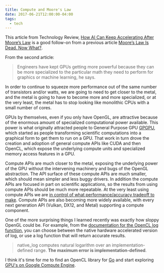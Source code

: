 ```yaml
---
title: Compute and Moore's Law
date: 2017-06-21T12:00:00-04:00
tags:
  - tech
---
```


This article from Technology Review,
[How AI Can Keep Accelerating After Moore’s Law](https://www.technologyreview.com/s/607917/how-ai-can-keep-accelerating-after-moores-law/)
is a good follow-on from a previous article
[Moore’s Law Is Dead. Now What?](https://www.technologyreview.com/s/601441/moores-law-is-dead-now-what/).

From the second article:

> Engineers have kept GPUs getting more powerful because they can be more
> specialized to the particular math they need to perform for graphics or
> machine learning, he says.

In order to continue to squeeze more performance out of the same number of
transistors and/or watts, we are going to need to get closer to the metal, and
the metal is going to have to become more and more specialized, or at the very
least, the metal has to stop looking like monolithic CPUs with a small number
of cores.

GPUs by themselves, even if you only have OpenGL, are attractive because
of the enormous amount of specialized computational power available. This power is what
originally attracted people to General Purpose GPU
[GPGPU](https://en.wikipedia.org/wiki/General-purpose_computing_on_graphics_processing_units), which started as
people transforming scientific computations into a graphical form to get them
to run on a GPU. That work in turn drove the creation and adoption of general
compute APIs like CUDA and then OpenCL, which expose the underlying compute
units and specialized memory access features in a GPU.

Compute APIs are much closer to the metal, exposing the underlying power of
the GPU without the intervening machinery and bugs of the OpenGL abstraction.
The API surface of these compute APIs are much smaller, which should mean
simpler and less buggy drivers. In addition the compute APIs are focused in
part on scientific applications, so the results from using compute APIs should
be much more repeatable. At the very least using compute APIs we are [in
control of what performance/accuracy tradeoff to make](https://www.khronos.org/registry/OpenCL/sdk/1.0/docs/man/xhtml/log.html). Compute APIs are also
becoming more widely available, with every next generation API (Vulkan, DX12,
and Metal) supporting a compute component.

One of the more surprising things I learned recently was exactly how sloppy
OpenGL could be. For example, from the [documentation for the OpenCL log
function](https://www.khronos.org/registry/OpenCL/sdk/1.0/docs/man/xhtml/log.html),
you can choose between the native hardware accelerated version
of log, or use a log function that will return accurate results.

> native_log computes natural logarithm over an implementation-defined range. **The maximum error is implementation-defined**.

I think it's time for me to find an OpenCL library for [Go](https://golang.org) and
start exploring [GPU's on Google Compute Engine](https://cloud.google.com/gpu/).
